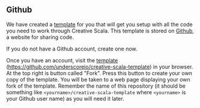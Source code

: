 ## Github

We have created a [template] for you that will get you setup with all the code you need to work through Creative Scala.
This template is stored on [Github][github], a website for sharing code.

If you do not have a Github account, create one now.

Once you have an account, visit the [template] (https://github.com/underscoreio/creative-scala-template) in your browser. 
At the top right is button called "Fork". 
Press this button to create your own copy of the template.
You will be taken to a web page displaying your own fork of the template.
Remember the name of this repository (it should be something like `<yourname>/creative-scala-template` where `<yourname>` is your Github user name) as you will need it later.


[github]: https://github.com/
[template]: https://github.com/underscoreio/creative-scala-template
